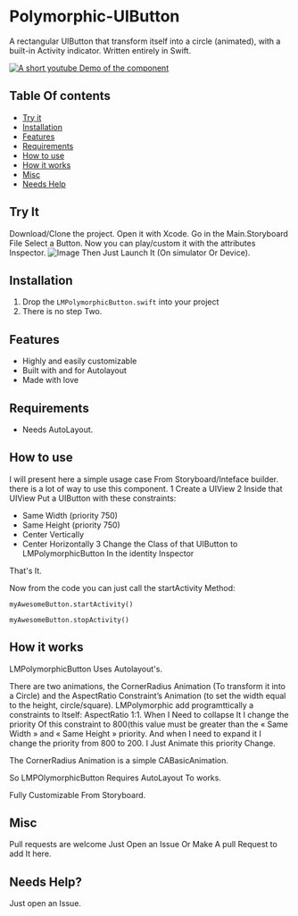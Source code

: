 # Polymorphic-UIButton
A rectangular UIButton that transform itself into a circle (animated), with a built-in Activity indicator. Written entirely in Swift.

[![A short youtube Demo of the component](http://share.gifyoutube.com/mG5W3w.gif
)](https://www.youtube.com/watch?v=Gxfdfn0uioA)


## Table Of contents 
- [Try it](#try-it)
- [Installation](#installation)
- [Features](#features)
- [Requirements](#requirements)
- [How to use](#how-to-use)
- [How it works](#how-it-works)
- [Misc](#misc)
- [Needs Help](#needs-help)


## Try It 
Download/Clone the project. 
Open it with Xcode.
Go in the Main.Storyboard File Select a Button.
Now you can play/custom it with the attributes Inspector. ![Image]({{site.baseurl}}/https://dl-web.dropbox.com/get/Captures%20d'écran/Capture%20d'écran%202015-05-23%2021.52.16.png?_subject_uid=85982894&w=AABrYwm8quOp7OYwD6aUGYUhtDRZEBxmYr8odXeOUe1EPg)
Then Just Launch It (On simulator Or Device).

## Installation 
1. Drop the `LMPolymorphicButton.swift` into your project
2. There is no step Two.

## Features
- Highly and easily customizable
- Built with and for Autolayout
- Made with love

## Requirements
- Needs AutoLayout.

## How to use 
I will present here a simple usage case From Storyboard/Inteface builder. there is a lot of way to use this component. 
1 Create a UIView
2 Inside that UIView Put a UIButton with these constraints:
- Same Width (priority 750)
- Same Height (priority 750)
- Center Vertically
- Center Horizontally
3 Change the Class of that UIButton to LMPolymorphicButton In the identity Inspector

That's It.

Now from the code you can just call the startActivity Method:

`myAwesomeButton.startActivity()`

`myAwesomeButton.stopActivity()`

## How it works

LMPolymorphicButton Uses Autolayout's.

There are two animations, the CornerRadius Animation (To transform it into a Circle) and the AspectRatio Constraint’s Animation (to set the width equal to the height, circle/square).
LMPolymorphic add programttically a constraints to Itself: AspectRatio 1:1.
When I Need to collapse It I change the priority Of this constraint to 800(this value must be greater than the « Same Width » and « Same Height » priority. And when I need to expand it I change the priority from 800 to 200.
I Just Animate this priority Change.

The CornerRadius Animation is a simple CABasicAnimation.

So LMPOlymorphicButton Requires AutoLayout To works.

Fully Customizable From Storyboard.

## Misc
Pull requests are welcome
Just Open an Issue Or Make A pull Request to add It here.

## Needs Help?
Just open an Issue.
